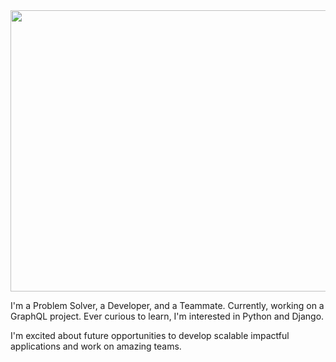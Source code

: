 
<img src='https://media.giphy.com/media/WOUM9ZfxUZhhJHtJr3/giphy.gif' width="800" height="450"/>

I'm a Problem Solver, a Developer, and a Teammate. 
Currently, working on a GraphQL project.
Ever curious to learn, I'm interested in Python and Django.

I'm excited about future opportunities to develop scalable impactful applications and work on amazing teams.

<!--
**J2Macwilliams/J2Macwilliams** is a ✨ _special_ ✨ repository because its `README.md` (this file) appears on your GitHub profile.

Here are some ideas to get you started:

- 🔭 I’m currently working on ...
- 🌱 I’m currently learning ...
- 👯 I’m looking to collaborate on ...
- 🤔 I’m looking for help with ...
- 💬 Ask me about ...
- 📫 How to reach me: ...
- 😄 Pronouns: ...
- ⚡ Fun fact: ...
-->
